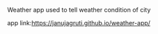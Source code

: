 Weather app used to tell weather condition of city

app link:https://janujagruti.github.io/weather-app/

